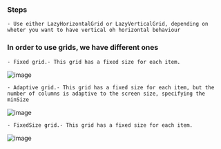 ### Steps
    - Use either LazyHorizontalGrid or LazyVerticalGrid, depending on wheter you want to have vertical oh horizontal behaviour
### In order to use grids, we have different ones
    - Fixed grid.- This grid has a fixed size for each item.
![image](https://github.com/user-attachments/assets/9ae28bb6-d866-4694-a9cc-e3be2102b2ba)

    - Adaptive grid.- This grid has a fixed size for each item, but the number of columns is adaptive to the screen size, specifying the minSize
![image](https://github.com/user-attachments/assets/8222deae-41d2-41be-bebf-09d1d707fa21)
    
    - FixedSize grid.- This grid has a fixed size for each item.
![image](https://github.com/user-attachments/assets/bfcf84cb-7505-4a2e-b4c1-3b748e96da92)

